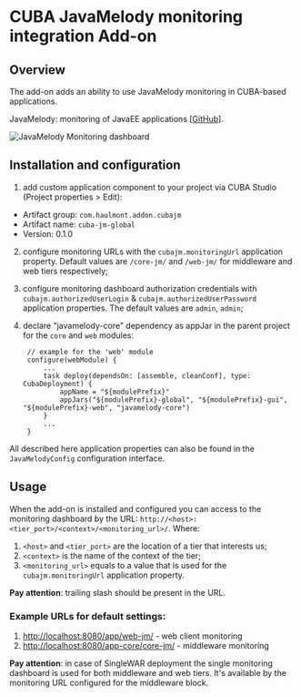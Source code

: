 # CUBA JavaMelody monitoring integration Add-on
## Overview

The add-on adds an ability to use JavaMelody monitoring in CUBA-based
applications.

JavaMelody: monitoring of JavaEE applications
[[GitHub](https://github.com/javamelody/javamelody/wiki)].

![JavaMelody Monitoring dashboard](https://github.com/javamelody/javamelody/wiki/resources/screenshots/graphs.png)

## Installation and configuration

1. add custom application component to your project via CUBA Studio
(Project properties > Edit):
* Artifact group: `com.haulmont.addon.cubajm`
* Artifact name: `cuba-jm-global`
* Version: 0.1.0
2. configure monitoring URLs with the `cubajm.monitoringUrl` application
property. Default values are `/core-jm/` and `/web-jm/` for middleware
and web tiers respectively;
3. configure monitoring dashboard authorization credentials with
`cubajm.authorizedUserLogin` & `cubajm.authorizedUserPassword`
application properties. The default values are `admin`, `admin`;
4. declare "javamelody-core" dependency as appJar in the parent project
for the `core` and `web` modules:

        // example for the 'web' module
        configure(webModule) {
            ...
            task deploy(dependsOn: [assemble, cleanConf], type: CubaDeployment) {
                appName = "${modulePrefix}"
                appJars("${modulePrefix}-global", "${modulePrefix}-gui", "${modulePrefix}-web", "javamelody-core")
            }
            ...
        }

All described here application properties can also be found in the
`JavaMelodyConfig` configuration interface.

## Usage

When the add-on is installed and configured you can access to the
monitoring dashboard by the URL:
`http://<host>:<tier_port>/<context>/<monitoring_url>/`.
Where:
1. `<host>` and `<tier_port>` are the location of a tier that interests us;
2. `<context>` is the name of the context of the tier;
3. `<monitoring_url>` equals to a value that is used for the
`cubajm.monitoringUrl` application property.

**Pay attention**: trailing slash should be present in the URL.

### Example URLs for default settings:
1. [http://localhost:8080/app/web-jm/](http://localhost:8080/app/web-jm/) - web client monitoring
2. [http://localhost:8080/app-core/core-jm/](http://localhost:8080/app-core/core-jm/) - middleware monitoring

**Pay attention**: in case of SingleWAR deployment the single monitoring
dashboard is used for both middleware and web tiers. It's available
by the monitoring URL configured for the middleware block.
